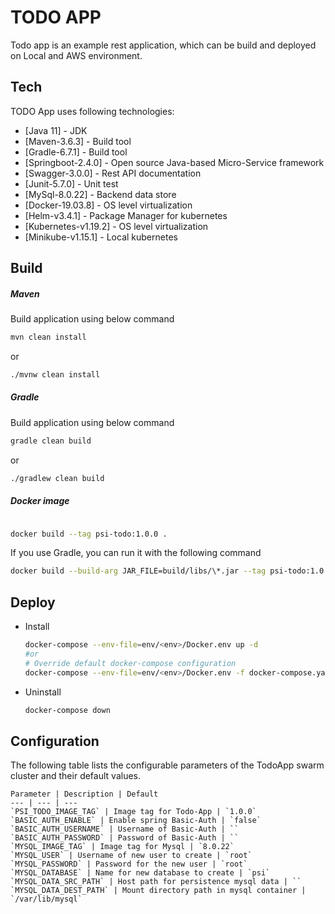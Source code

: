 # TODO APP

Todo app is an example rest application, which can be build and deployed on Local and AWS environment.

## Tech

TODO App uses following technologies:

* [Java 11] - JDK
* [Maven-3.6.3] - Build tool
* [Gradle-6.7.1] - Build tool
* [Springboot-2.4.0] - Open source Java-based Micro-Service framework
* [Swagger-3.0.0] - Rest API documentation
* [Junit-5.7.0] - Unit test
* [MySql-8.0.22] - Backend data store
* [Docker-19.03.8] - OS level virtualization
* [Helm-v3.4.1] - Package Manager for kubernetes
* [Kubernetes-v1.19.2] - OS level virtualization
* [Minikube-v1.15.1] - Local kubernetes


## Build ##
##### Maven #####
Build application using below command

```bash
mvn clean install
```
or

```bash
./mvnw clean install
```

##### Gradle #####
Build application using below command

```bash
gradle clean build
```
or

```bash
./gradlew clean build
```

##### Docker image #####

```bash

docker build --tag psi-todo:1.0.0 .
```
If you use Gradle, you can run it with the following command

```bash
docker build --build-arg JAR_FILE=build/libs/\*.jar --tag psi-todo:1.0.0 .
```

## Deploy ##

   - Install
  
        ```bash
        docker-compose --env-file=env/<env>/Docker.env up -d
        #or 
        # Override default docker-compose configuration
        docker-compose --env-file=env/<env>/Docker.env -f docker-compose.yaml -f env/<env>/docker-compose-override.yml up -d
        ```
   - Uninstall
  
        ```bash
        docker-compose down
        ```     
        
## Configuration ## 

The following table lists the configurable parameters of the TodoApp swarm cluster and their default values.

    Parameter | Description | Default
    --- | --- | ---
    `PSI_TODO_IMAGE_TAG` | Image tag for Todo-App | `1.0.0`
    `BASIC_AUTH_ENABLE` | Enable spring Basic-Auth | `false`        
    `BASIC_AUTH_USERNAME` | Username of Basic-Auth | ``                    
    `BASIC_AUTH_PASSWORD` | Password of Basic-Auth | ``                            
    `MYSQL_IMAGE_TAG` | Image tag for Mysql | `8.0.22`                                
    `MYSQL_USER` | Username of new user to create | `root`        
    `MYSQL_PASSWORD` | Password for the new user | `root`            
    `MYSQL_DATABASE` | Name for new database to create | `psi`                
    `MYSQL_DATA_SRC_PATH` | Host path for persistence mysql data | ``                    
    `MYSQL_DATA_DEST_PATH` | Mount directory path in mysql container | `/var/lib/mysql`       
